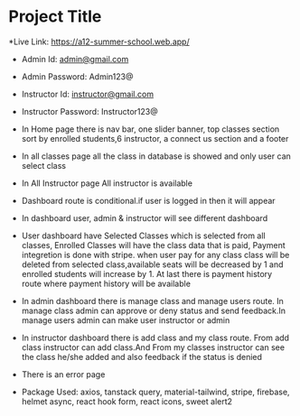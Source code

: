 
# Project Title

*Live Link: https://a12-summer-school.web.app/
* Admin Id: admin@gmail.com
* Admin Password: Admin123@
* Instructor Id: instructor@gmail.com
* Instructor Password: Instructor123@

* In Home page there is nav bar, one slider banner, top classes section sort by enrolled students,6 instructor, a connect us section and a footer
* In all classes page all the class in database is showed and only user can select class
* In All Instructor page All instructor is available
* Dashboard route is conditional.if user is logged in then it will appear
* In dashboard user, admin & instructor will see different dashboard
* User dashboard have Selected Classes which is selected from all classes, Enrolled Classes will have the class data that is paid, Payment integretion is done with stripe. when user pay for any class class will be deleted from selected class,available seats will be decreased by 1 and enrolled students will increase by 1. At last there is payment history route where payment history will be available
* In admin dashboard there is manage class and manage users route. In manage class admin can approve or deny status and send feedback.In manage users admin can make user instructor or admin
* In instructor dashboard there is add class and my class route. From add class instructor can add class.And From my classes instructor can see the class he/she added and also feedback if the status is denied
* There is an error page
* Package Used: axios, tanstack query, material-tailwind, stripe, firebase, helmet async, react hook form, react icons, sweet alert2


